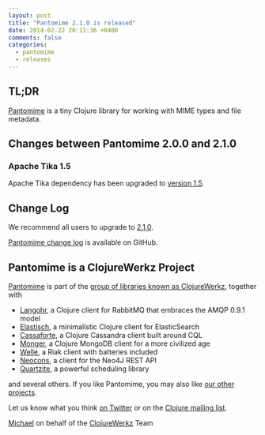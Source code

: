 ```yaml
---
layout: post
title: "Pantomime 2.1.0 is released"
date: 2014-02-22 20:11:36 +0400
comments: false
categories:
  - pantomime
  - releases
---
```


## TL;DR

[Pantomime](http://github.com/michaelklishin/pantomime) is a tiny Clojure library for working with
MIME types and file metadata.


## Changes between Pantomime 2.0.0 and 2.1.0

### Apache Tika 1.5

Apache Tika dependency has been upgraded to [version 1.5](http://www.apache.org/dist/tika/CHANGES-1.5.txt).


## Change Log

We recommend all users to upgrade to [2.1.0](https://clojars.org/com.novemberain/pantomime/versions/2.1.0).

[Pantomime change log](https://github.com/michaelklishin/pantomime/blob/master/ChangeLog.md) is available on GitHub.



## Pantomime is a ClojureWerkz Project

[Pantomime](http://github.com/michaelklishin/pantomime) is part of the [group of libraries known as ClojureWerkz](http://clojurewerkz.org), together with

 * [Langohr](http://clojurerabbitmq.info), a Clojure client for RabbitMQ that embraces the AMQP 0.9.1 model
 * [Elastisch](http://clojureelasticsearch.info), a minimalistic Clojure client for ElasticSearch
 * [Cassaforte](http://clojurecassandra.info), a Clojure Cassandra client built around CQL
 * [Monger](http://clojuremongodb.info), a Clojure MongoDB client for a more civilized age
 * [Welle](http://clojureriak.info), a Riak client with batteries included
 * [Neocons](http://clojureneo4j.info), a client for the Neo4J REST API
 * [Quartzite](http://clojurequartz.info), a powerful scheduling library

and several others. If you like Pantomime, you may also like [our other projects](http://clojurewerkz.org).

Let us know what you think [on Twitter](http://twitter.com/clojurewerkz) or on the [Clojure mailing list](https://groups.google.com/group/clojure).


[Michael](http://twitter.com/michaelklishin) on behalf of the [ClojureWerkz](http://clojurewerkz.org) Team
